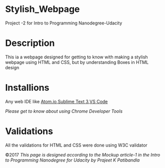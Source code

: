 # Stylish_Webpage
Project -2 for Intro to Programming Nanodegree-Udacity

# Description
This ia a webpage designed for getting to know with making a stylish webpage using HTML and CSS, but by understanding Boxes in HTML design

# Installions
Any web IDE like [Atom.io](https://atom.io/),[Sublime Text 3](https://www.sublimetext.com/3),[VS Code](https://code.visualstudio.com/)

*Please get to know about using Chrome Developer Tools*

# Validations
All the validations for HTML and CSS were done using W3C validator



:copyright:2017 *This page is designed according to the Mockup article-1 in the Intro to Programming Nanodegree for Udacity by Prajeet K Patibandla*
